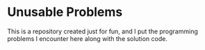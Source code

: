 # Unusable Problems
This is a repository created just for fun, and I put the programming problems I encounter here along with the solution code. 
